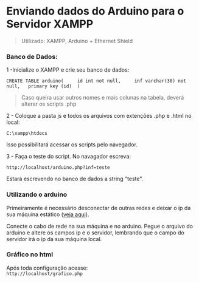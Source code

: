 # Enviando dados do Arduino para o Servidor XAMPP
  
> Utilizado: XAMPP, Arduino + Ethernet Shield
  
### Banco de Dados:
1 -Inicialize o XAMPP e crie seu banco de dados:  

`
CREATE TABLE arduino(    
  id int not null,    
  inf varchar(30) not null,  
  primary key (id) 
)
`  
> Caso queira usar outros nomes e mais colunas na tabela, deverá alterar os scripts .php  

2 - Coloque a pasta js e todos os arquivos com extenções .php e .html no local:  

`C:\xampp\htdocs`  

Isso possibilitará acessar os scripts pelo navegador.
  
3 - Faça o teste do script. No navagador escreva:   

`http://localhost/arduino.php?inf=teste`  

Estará escrevendo no banco de dados a string "teste".

### Utilizando o arduino
Primeiramente é necessário desconectar de outras redes e deixar o ip da sua máquina estático ([veja aqui](https://www.tecmundo.com.br/internet/1836-o-que-e-ip-estatico-e-dinamico-.htm)).  

Conecte o cabo de rede na sua máquina e no arduino. Pegue o arquivo do arduino e altere os campos ip e o servidor, lembrando que o campo do servidor irá o ip da sua máquina local.  

### Gráfico no html  
  
Após toda configuração acesse:  
`http://localhost/grafico.php`  
